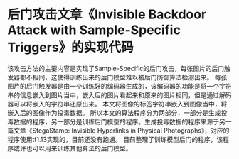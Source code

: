 # 后门攻击文章《Invisible Backdoor Attack with Sample-Specific Triggers》的实现代码
该攻击方法的主要内容是实现了Sample-Specific的后门攻击，每张图片的后门触发器都不相同，这使得训练出来的后门模型难以被后门防御算法检测出来。
每张图片的后门触发器是由一个训练好的编码器生成的，该编码器的功能是将一个字符串的信息嵌入到图片当中，嵌入后的图片看起来和原来的图片相同，但是通过解码器可以将嵌入的字符串还原出来。
本文将图像的标签字符串嵌入到图像当中，将嵌入后的图像作为投毒数据。
所以本文的算法程序分为两部分，一部分是生成投毒数据的程序，另一部分是训练后门模型的程序。生成投毒数据的程序来源于另一篇文章《StegaStamp: Invisible Hyperlinks in Physical Photographs》，对应的程序使用tf1.13实现的，目前还没有跑通。
目前整理了训练模型后门的程序，该程序或许也可以用来训练其他算法的后门模型。
